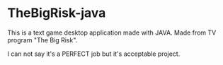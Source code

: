 # TheBigRisk-java
This is a text game desktop application made with JAVA. Made from TV program "The Big Risk".

I can not say it's a PERFECT job but it's acceptable project.
